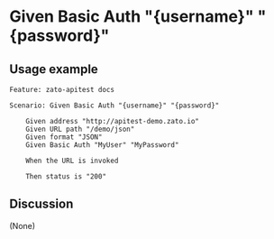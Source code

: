
Given Basic Auth "{username}" "{password}"
=============================================================================================================

Usage example
-------------

```
Feature: zato-apitest docs

Scenario: Given Basic Auth "{username}" "{password}"

    Given address "http://apitest-demo.zato.io"
    Given URL path "/demo/json"
    Given format "JSON"
    Given Basic Auth "MyUser" "MyPassword"

    When the URL is invoked

    Then status is "200"
```

Discussion
----------

(None)
